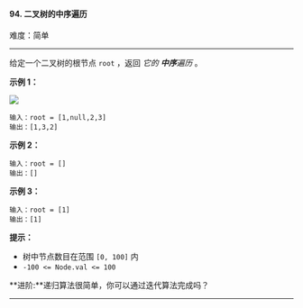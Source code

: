 #### 94. 二叉树的中序遍历

难度：简单

---

给定一个二叉树的根节点 `root` ，返回 _它的  **中序**遍历_ 。

**示例 1：**

![](https://assets.leetcode.com/uploads/2020/09/15/inorder_1.jpg)

```
输入：root = [1,null,2,3]
输出：[1,3,2]
```

**示例 2：**

```
输入：root = []
输出：[]
```

**示例 3：**

```
输入：root = [1]
输出：[1]
```

**提示：**

* 树中节点数目在范围 `[0, 100]` 内
* `-100 <= Node.val <= 100`

**进阶:**递归算法很简单，你可以通过迭代算法完成吗？

---

```Java
```